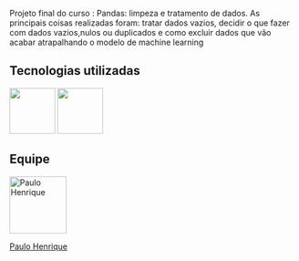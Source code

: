 Projeto final do curso : Pandas: limpeza e tratamento de dados. As principais coisas realizadas foram: tratar dados vazios, decidir o que fazer com dados vazios,nulos ou duplicados e como excluir dados que vão acabar atrapalhando o modelo de machine learning

## Tecnologias utilizadas

<img src="https://cdn.jsdelivr.net/gh/devicons/devicon@latest/icons/python/python-original.svg" height = 80  width = 80 /> <img src="https://cdn.jsdelivr.net/gh/devicons/devicon@latest/icons/pandas/pandas-original-wordmark.svg" height = 80  width = 80 />


## Equipe
<a href="paulo-henrique-861951341" target="_blank">
  <img src="https://media.licdn.com/dms/image/v2/D4D03AQEkIrKCjT-5iw/profile-displayphoto-shrink_800_800/B4DZPA3e9dHMAc-/0/1734107591225?e=1746057600&v=beta&t=B0lg6WXqMd1Bcz4D5u209smz0uGtBaN67oFWkzTUqVw" alt="Paulo Henrique" width="100" height="100">
</a>

<a href="https://www.linkedin.com/in/paulo-henrique-861951341/">Paulo Henrique</a>
